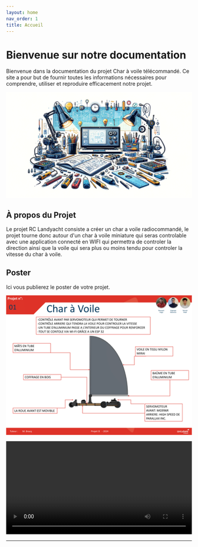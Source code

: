```yaml
---
layout: home
nav_order: 1
title: Accueil
---
```


# Bienvenue sur notre documentation

Bienvenue dans la documentation du projet Char à voile télécommandé. Ce site a pour but de fournir toutes les informations nécessaires pour comprendre, utiliser et reproduire efficacement notre projet.

![Illustration vectorielle colorée avec un fond blanc, montrant un atelier équipé pour un projet de conception mécanique, électronique et informatique](images/illustration.png)

## À propos du Projet

Le projet RC Landyacht consiste a créer un char a voile radiocommandé, le projet tourne donc autour d'un char à voile miniature qui seras controlable avec une application connecté en WIFI qui permettra de controler la direction ainsi que la voile qui sera plus ou moins tendu pour controler la vitesse du char à voile.

## Poster

Ici vous publierez le poster de votre projet.

![Poster projet](images/poster_rc.png)

<video src="https://files.catbox.moe/9onr1o.mp4" controls title="Title"  style="width: 100%;"></video>

---
